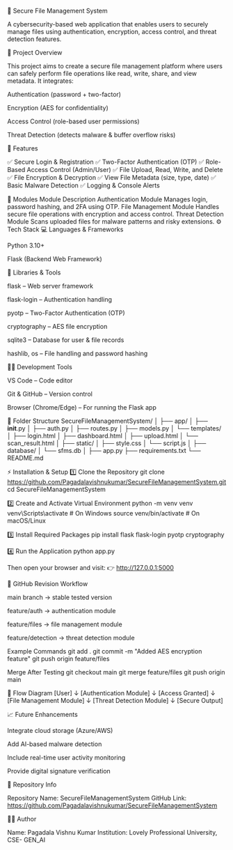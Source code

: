 🔐 Secure File Management System

A cybersecurity-based web application that enables users to securely manage files using authentication, encryption, access control, and threat detection features.

🧩 Project Overview

This project aims to create a secure file management platform where users can safely perform file operations like read, write, share, and view metadata.
It integrates:

Authentication (password + two-factor)

Encryption (AES for confidentiality)

Access Control (role-based user permissions)

Threat Detection (detects malware & buffer overflow risks)

🚀 Features

✅ Secure Login & Registration
✅ Two-Factor Authentication (OTP)
✅ Role-Based Access Control (Admin/User)
✅ File Upload, Read, Write, and Delete
✅ File Encryption & Decryption
✅ View File Metadata (size, type, date)
✅ Basic Malware Detection
✅ Logging & Console Alerts

🧱 Modules
Module	Description
Authentication Module	Manages login, password hashing, and 2FA using OTP.
File Management Module	Handles secure file operations with encryption and access control.
Threat Detection Module	Scans uploaded files for malware patterns and risky extensions.
⚙️ Tech Stack
💻 Languages & Frameworks

Python 3.10+

Flask (Backend Web Framework)

🧰 Libraries & Tools

flask – Web server framework

flask-login – Authentication handling

pyotp – Two-Factor Authentication (OTP)

cryptography – AES file encryption

sqlite3 – Database for user & file records

hashlib, os – File handling and password hashing

🧑‍💻 Development Tools

VS Code – Code editor

Git & GitHub – Version control

Browser (Chrome/Edge) – For running the Flask app

📂 Folder Structure
SecureFileManagementSystem/
│
├── app/
│   ├── __init__.py
│   ├── auth.py
│   ├── routes.py
│   ├── models.py
│   └── templates/
│       ├── login.html
│       ├── dashboard.html
│       ├── upload.html
│       └── scan_result.html
│
├── static/
│   ├── style.css
│   └── script.js
│
├── database/
│   └── sfms.db
│
├── app.py
├── requirements.txt
└── README.md

⚡ Installation & Setup
1️⃣ Clone the Repository
git clone https://github.com/Pagadalavishnukumar/SecureFileManagementSystem.git
cd SecureFileManagementSystem

2️⃣ Create and Activate Virtual Environment
python -m venv venv
venv\Scripts\activate      # On Windows
source venv/bin/activate   # On macOS/Linux

3️⃣ Install Required Packages
pip install flask flask-login pyotp cryptography

4️⃣ Run the Application
python app.py


Then open your browser and visit:
👉 http://127.0.0.1:5000

🔄 GitHub Revision Workflow

main branch → stable tested version

feature/auth → authentication module

feature/files → file management module

feature/detection → threat detection module

Example Commands
git add .
git commit -m "Added AES encryption feature"
git push origin feature/files

Merge After Testing
git checkout main
git merge feature/files
git push origin main

🧠 Flow Diagram
[User]
   ↓
[Authentication Module]
   ↓
[Access Granted]
   ↓
[File Management Module]
   ↓
[Threat Detection Module]
   ↓
[Secure Output]

📈 Future Enhancements

Integrate cloud storage (Azure/AWS)

Add AI-based malware detection

Include real-time user activity monitoring

Provide digital signature verification

🧾 Repository Info

Repository Name: SecureFileManagementSystem
GitHub Link: https://github.com/Pagadalavishnukumar/SecureFileManagementSystem

🧑‍🎓 Author

Name: Pagadala Vishnu Kumar
Institution: Lovely Professional University, CSE- GEN_AI
